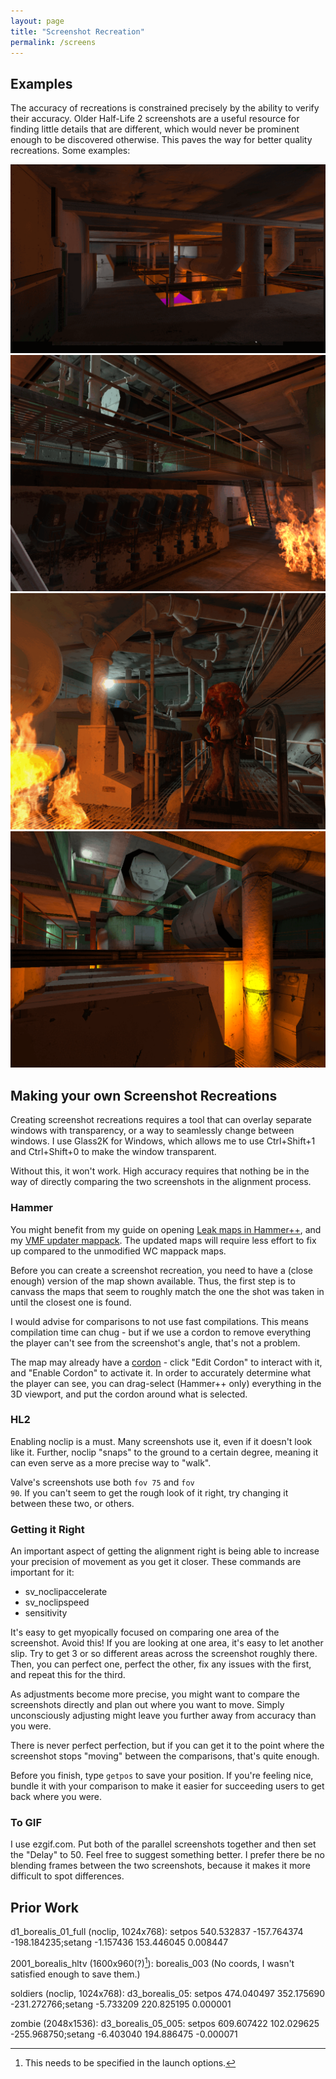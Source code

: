 ```yaml
---
layout: page
title: "Screenshot Recreation"
permalink: /screens
---
```


## Examples

The accuracy of recreations is constrained precisely by the ability to verify their accuracy. Older Half-Life 2 screenshots are a useful resource for finding little details that are different, which would never be prominent enough to be discovered otherwise. This paves the way for better quality recreations. Some examples:

![](Assets/hltv.gif)
![](Assets/soldiers2.gif)
![](Assets/zombie.gif)
![](Assets/borealis_01_full.gif)

## Making your own Screenshot Recreations

Creating screenshot recreations requires a tool that can overlay separate windows with transparency, or a way to seamlessly change between windows. I use Glass2K for Windows, which allows me to use Ctrl+Shift+1 and Ctrl+Shift+0 to make the window transparent.

Without this, it won't work. High accuracy requires that nothing be in the way of directly comparing the two screenshots in the alignment process.

### Hammer

You might benefit from my guide on opening [Leak maps in Hammer++](https://hl2-beta.ru/index.php?topic=29375.0), and my [VMF updater mappack](https://drive.google.com/file/d/1K2g9dOyZ3vfHuxG3NifWzpw6oxlNP9-S/view?usp=sharing). The updated maps will require less effort to fix up compared to the unmodified WC mappack maps. 

Before you can create a screenshot recreation, you need to have a (close enough) version of the map shown available. Thus, the first step is to canvass the maps that seem to roughly match the one the shot was taken in until the closest one is found.

I would advise for comparisons to not use fast compilations. This means compilation time can chug - but if we use a cordon to remove everything the player can't see from the screenshot's angle, that's not a problem. 

The map may already have a [cordon](https://developer.valvesoftware.com/wiki/Hammer_Cordon_Usage) - click "Edit Cordon" to interact with it, and "Enable Cordon" to activate it. In order to accurately determine what the player can see, you can drag-select (Hammer++ only) everything in the 3D viewport, and put the cordon around what is selected.

### HL2

Enabling noclip is a must. Many screenshots use it, even if it doesn't look like it. Further, noclip "snaps" to the ground to a certain degree, meaning it can even serve as a more precise way to "walk". 

Valve's screenshots use both <code>fov 75</code> and <code>fov 90</code>. If you can't seem to get the rough look of it right, try changing it between these two, or others. 

### Getting it Right

An important aspect of getting the alignment right is being able to increase your precision of movement as you get it closer. These commands are important for it:

* sv_noclipaccelerate
* sv_noclipspeed
* sensitivity

It's easy to get myopically focused on comparing one area of the screenshot. Avoid this! If you are looking at one area, it's easy to let another slip. Try to get 3 or so different areas across the screenshot roughly there. Then, you can perfect one, perfect the other, fix any issues with the first, and repeat this for the third.

As adjustments become more precise, you might want to compare the screenshots directly and plan out where you want to move. Simply unconsciously adjusting might leave you further away from accuracy than you were. 

There is never perfect perfection, but if you can get it to the point where the screenshot stops "moving" between the comparisons, that's quite enough. 

Before you finish, type <code>getpos</code> to save your position. If you're feeling nice, bundle it with your comparison to make it easier for succeeding users to get back where you were. 

### To GIF

I use ezgif.com. Put both of the parallel screenshots together and then set the "Delay" to 50. Feel free to suggest something better. I prefer there be no blending frames between the two screenshots, because it makes it more difficult to spot differences.

## Prior Work

d1_borealis_01_full (noclip, 1024x768): setpos 540.532837 -157.764374 -198.184235;setang -1.157436 153.446045 0.008447

2001_borealis_hltv (1600x960(?)[^1]): borealis_003 (No coords, I wasn't satisfied enough to save them.)

soldiers (noclip, 1024x768): d3_borealis_05: setpos 474.040497 352.175690 -231.272766;setang -5.733209 220.825195 0.000001

zombie (2048x1536): d3_borealis_05_005: setpos 609.607422 102.029625 -255.968750;setang -6.403040 194.886475 -0.000071

[^1]: This needs to be specified in the launch options.
